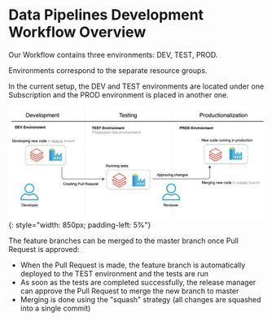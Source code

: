 # Data Pipelines Development Workflow Overview

Our Workflow contains three environments: DEV, TEST, PROD.

Environments correspond to the separate resource groups.

In the current setup, the DEV and TEST environments are located under one Subscription and the PROD environment is placed in another one.


![](../images/dev_workflow_diagram.png){: style="width: 850px; padding-left: 5%"}

The feature branches can be merged to the master branch once Pull Request is approved:

- When the Pull Request is made, the feature branch is automatically deployed to the TEST environment and the tests are run
- As soon as the tests are completed successfully, the release manager can approve the Pull Request to merge the new branch to master
- Merging is done using the "squash" strategy (all changes are squashed into a single commit)

